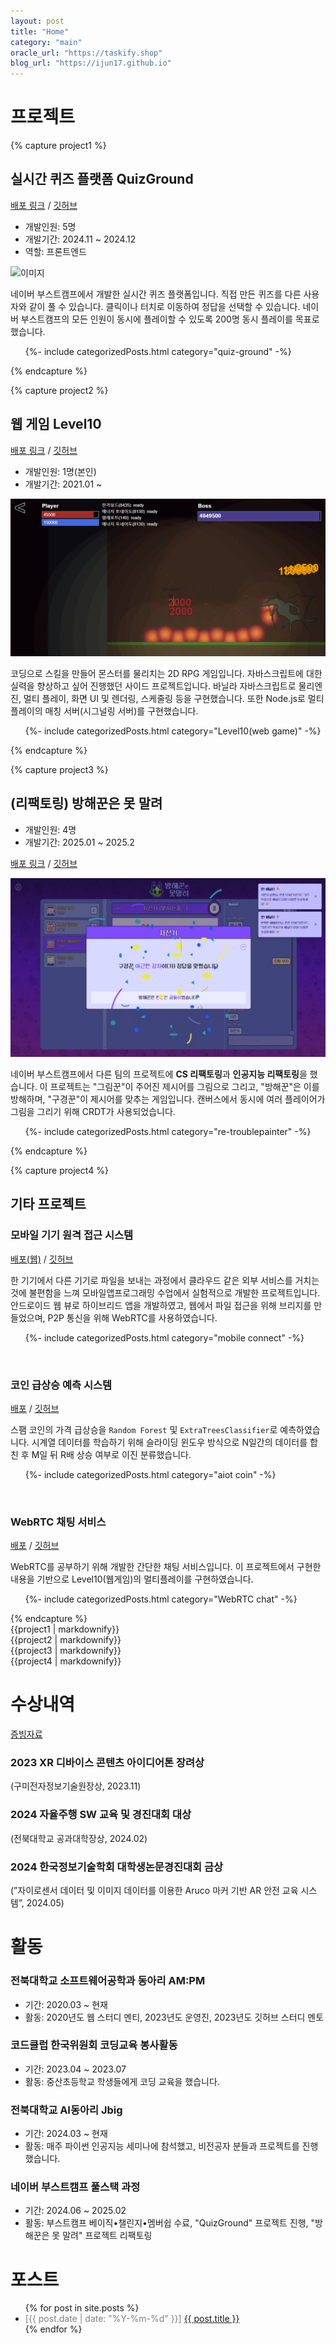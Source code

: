 ```yaml
---
layout: post
title: "Home"
category: "main"
oracle_url: "https://taskify.shop"
blog_url: "https://ijun17.github.io"
---
```


# 프로젝트

{% capture project1 %}

## 실시간 퀴즈 플랫폼 QuizGround

[배포 링크](https://quizground.site/) / [깃허브](https://github.com/boostcampwm-2024/web10-QuizGround)

- 개발인원: 5명
- 개발기간: 2024.11 ~ 2024.12
- 역할: 프론트엔드

![이미지](https://github.com/user-attachments/assets/79707267-b5f4-4df3-83b5-5d47ae515598)

네이버 부스트캠프에서 개발한 실시간 퀴즈 플랫폼입니다. 직접 만든 퀴즈를 다른 사용자와 같이 풀 수 있습니다. 클릭이나 터치로 이동하여 정답을 선택할 수 있습니다. 네이버 부스트캠프의 모든 인원이 동시에 플레이할 수 있도록 200명 동시 플레이를 목표로 했습니다. 

<ul>{%- include categorizedPosts.html category="quiz-ground" -%}</ul>
{% endcapture %}

{% capture project2 %}

## 웹 게임 Level10

[배포 링크]({{page.blog_url}}/Level10/) / [깃허브](https://github.com/ijun17/Level10)

- 개발인원: 1명(본인)
- 개발기간: 2021.01 ~

![image](https://raw.githubusercontent.com/ijun17/Level10/main/resource/readme/fight%20monster.png)

코딩으로 스킬을 만들어 몬스터를 물리치는 2D RPG 게임입니다. 자바스크립트에 대한 실력을 향상하고 싶어 진행했던 사이드 프로젝트입니다. 바닐라 자바스크립트로 물리엔진, 멀티 플레이, 화면 UI 및 렌더링, 스케줄링 등을 구현했습니다. 또한 Node.js로 멀티플레이의 매칭 서버(시그널링 서버)를 구현했습니다.

<ul>{%- include categorizedPosts.html category="Level10(web game)" -%}</ul>
{% endcapture %}

{% capture project3 %}

## (리팩토링) 방해꾼은 못 말려

- 개발인원: 4명
- 개발기간: 2025.01 ~ 2025.2

[배포 링크](https://re-troublepainter.kro.kr/) / [깃허브](https://github.com/boostcampwm-2024/refactor-web42-stop-troublepainter)

![alt text](image.png)

네이버 부스트캠프에서 다른 팀의 프로젝트에 **CS 리팩토링**과 **인공지능 리팩토링**을 했습니다. 이 프로젝트는 "그림꾼"이 주어진 제시어를 그림으로 그리고, "방해꾼"은 이를 방해하며, "구경꾼"이 제시어를 맞추는 게임입니다. 캔버스에서 동시에 여러 플레이어가 그림을 그리기 위해 CRDT가 사용되었습니다.

<ul>{%- include categorizedPosts.html category="re-troublepainter" -%}</ul>
{% endcapture %}

{% capture project4 %}

## 기타 프로젝트

### 모바일 기기 원격 접근 시스템

[배포(웹)]({{page.oracle_url}}/connect) / [깃허브](https://github.com/ijun17/mobile-connect)

한 기기에서 다른 기기로 파일을 보내는 과정에서 클라우드 같은 외부 서비스를 거치는 것에 불편함을 느껴 모바일앱프로그래밍 수업에서 실험적으로 개발한 프로젝트입니다. 안드로이드 웹 뷰로 하이브리드 앱을 개발하였고, 웹에서 파일 접근을 위해 브리지를 만들었으며, P2P 통신을 위해 WebRTC를 사용하였습니다.

<ul>{%- include categorizedPosts.html category="mobile connect" -%}</ul>

<br>

### 코인 급상승 예측 시스템

[배포]({{page.oracle_url}}/coins) / [깃허브](https://github.com/ijun17/surge-coin-predictor)

스팸 코인의 가격 급상승을 `Random Forest` 및 `ExtraTreesClassifier`로 예측하였습니다. 시계열 데이터를 학습하기 위해 슬라이딩 윈도우 방식으로 N일간의 데이터를 합친 후 M일 뒤 R배 상승 여부로 이진 분류했습니다.

<ul>{%- include categorizedPosts.html category="aiot coin" -%}</ul>

<br>

### WebRTC 채팅 서비스

[배포]({{page.blog_url}}/WebRTC-chat) / [깃허브](https://github.com/ijun17/WebRTC-chat)

WebRTC를 공부하기 위해 개발한 간단한 채팅 서비스입니다. 이 프로젝트에서 구현한 내용을 기반으로 Level10(웹게임)의 멀티플레이를 구현하였습니다.

<ul>{%- include categorizedPosts.html category="WebRTC chat" -%}</ul>
{% endcapture %}

<div class="box">{{project1 | markdownify}}</div>
<div class="box">{{project2 | markdownify}}</div>
<div class="box">{{project3 | markdownify}}</div>
<div class="box">{{project4 | markdownify}}</div>

# 수상내역

[증빙자료](https://cyber-mitten-d95.notion.site/11d1f8769793474e8c4ce2c8f3c0d1c6?pvs=4)

### 2023 XR 디바이스 콘텐츠 아이디어톤 장려상

(구미전자정보기술원장상, 2023.11)

### 2024 자율주행 SW 교육 및 경진대회 대상

(전북대학교 공과대학장상, 2024.02)

### 2024 한국정보기술학회 대학생논문경진대회 금상

(”자이로센서 데이터 및 이미지 데이터를 이용한 Aruco 마커 기반 AR 안전 교육 시스템”, 2024.05)

# 활동

### 전북대학교 소프트웨어공학과 동아리 AM:PM

- 기간: 2020.03 ~ 현재
- 활동: 2020년도 웹 스터디 멘티, 2023년도 운영진, 2023년도 깃허브 스터디 멘토

### 코드클럽 한국위원회 코딩교육 봉사활동

- 기간: 2023.04 ~ 2023.07
- 활동: 중산초등학교 학생들에게 코딩 교육을 했습니다.

### 전북대학교 AI동아리 Jbig

- 기간: 2024.03 ~ 현재
- 활동: 매주 파이썬 인공지능 세미나에 참석했고, 비전공자 분들과 프로젝트를 진행했습니다.

### 네이버 부스트캠프 풀스택 과정

- 기간: 2024.06 ~ 2025.02
- 활동: 부스트캠프 베이직•챌린지•멤버쉽 수료, "QuizGround" 프로젝트 진행, "방해꾼은 못 말려" 프로젝트 리팩토링

# 포스트

<ul>
  {% for post in site.posts %}
    <li>
      <span style="color:gray;">[{{ post.date | date: "%Y-%m-%d" }}] </span> 
      <a  class="post-link" href="{{ post.url }}">{{ post.title }} </a>
    </li>
{% endfor %}
</ul>
